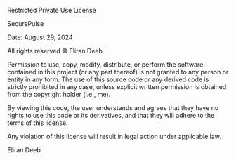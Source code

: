Restricted Private Use License

SecurePulse

Date: August 29, 2024

All rights reserved © Eliran Deeb

Permission to use, copy, modify, distribute, or perform the software contained in this project (or any part thereof) is not granted to any person or entity in any form. The use of this source code or any derived code is strictly prohibited in any case, unless explicit written permission is obtained from the copyright holder (i.e., me).

By viewing this code, the user understands and agrees that they have no rights to use this code or its derivatives, and that they will adhere to the terms of this license.

Any violation of this license will result in legal action under applicable law.

Eliran Deeb